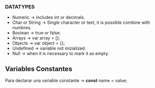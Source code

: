 ### DATATYPES
  * Numeric -> includes int or decimals.
  * Char or String -> Single character or text, it is possible combine with numbres.
  * Boolean -> true or false.
  * Arrays -> var array = [];
  * Objects -> var object = {};
  * Undefined -> variable not inizialized.
  * Null -> when it is necessary to mark it as empty.
    
## Variables Constantes
Para declarar una variable constante -> **const** name = value;
